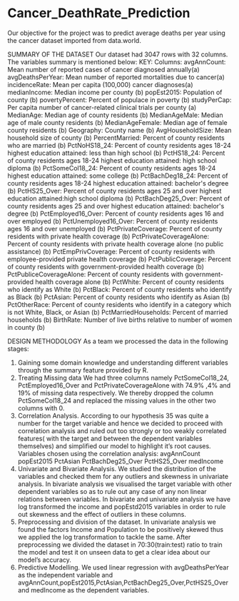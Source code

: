 # Cancer_DeathRate_Prediction
Our objective for the project was to predict average deaths per year using the cancer dataset
imported from data.world.

SUMMARY OF THE DATASET
Our dataset had 3047 rows with 32 columns. The variables summary is mentioned below:
KEY:
Columns:
avgAnnCount: Mean number of reported cases of cancer diagnosed annually(a)
avgDeathsPerYear: Mean number of reported mortalities due to cancer(a)
incidenceRate: Mean per capita (100,000) cancer diagnoses(a)
medianIncome: Median income per county (b)
popEst2015: Population of county (b)
povertyPercent: Percent of populace in poverty (b)
studyPerCap: Per capita number of cancer-related clinical trials per county (a)
MedianAge: Median age of county residents (b)
MedianAgeMale: Median age of male county residents (b)
MedianAgeFemale: Median age of female county residents (b)
Geography: County name (b)
AvgHouseholdSize: Mean household size of county (b)
PercentMarried: Percent of county residents who are married (b)
PctNoHS18_24: Percent of county residents ages 18-24 highest education attained: less than
high school (b)
PctHS18_24: Percent of county residents ages 18-24 highest education attained: high school
diploma (b)
PctSomeCol18_24: Percent of county residents ages 18-24 highest education attained: some
college (b)
PctBachDeg18_24: Percent of county residents ages 18-24 highest education attained: bachelor's degree (b)
PctHS25_Over: Percent of county residents ages 25 and over highest education attained:high school diploma (b)
PctBachDeg25_Over: Percent of county residents ages 25 and over highest education attained:
bachelor's degree (b)
PctEmployed16_Over: Percent of county residents ages 16 and over employed (b)
PctUnemployed16_Over: Percent of county residents ages 16 and over unemployed (b)
PctPrivateCoverage: Percent of county residents with private health coverage (b)
PctPrivateCoverageAlone: Percent of county residents with private health coverage alone (no
public assistance) (b)
PctEmpPrivCoverage: Percent of county residents with employee-provided private health
coverage (b)
PctPublicCoverage: Percent of county residents with government-provided health coverage (b)
PctPubliceCoverageAlone: Percent of county residents with government-provided health
coverage alone (b)
PctWhite: Percent of county residents who identify as White (b)
PctBlack: Percent of county residents who identify as Black (b)
PctAsian: Percent of county residents who identify as Asian (b)
PctOtherRace: Percent of county residents who identify in a category which is not White,
Black, or Asian (b)
PctMarriedHouseholds: Percent of married households (b)
BirthRate: Number of live births relative to number of women in county (b)

DESIGN METHODOLOGY
As a team we processed the data in the following stages:
1) Gaining some domain knowledge and understanding different variables through the
summary feature provided by R.
2) Treating Missing data
We had three columns namely PctSomeCol18_24, PctEmployed16_Over and
PctPrivateCoverageAlone with 74.9% ,4% and 19% of missing data respectively.
We thereby dropped the column PctSomeCol18_24 and replaced the missing values in
the other two columns with 0.
3) Correlation Analysis.
According to our hypothesis 35 was quite a number for the target variable and hence we
decided to proceed with correlation analysis and ruled out too strongly or too weakly
correlated features( with the target and between the dependent variables themselves)
and simplified our model to highlight it’s root causes.
Variables chosen using the correlation analysis:
avgAnnCount
popEst2015
PctAsian
PctBachDeg25_Over
PctHS25_Over
medIncome
4) Univariate and Bivariate Analysis.
We studied the distribution of the variables and checked them for any outliers and
skewness in univariate analysis.
In bivariate analysis we visualised the target variable with other dependent variables so
as to rule out any case of any non linear relations between variables.
In bivariate and univariate analysis we have log transformed the income and
popEstd2015 variables in order to rule out skewness and the effect of outliers in these
columns.
5) Preprocessing and division of the dataset.
In univariate analysis we found the factors Income and Population to be positively
skewed thus we applied the log transformation to tackle the same.
After preprocessing we divided the dataset in 70:30(train:test) ratio to train the model
and test it on unseen data to get a clear idea about our model’s accuracy.
6) Predictive Modelling.
We used linear regression with avgDeathsPerYear as the independent variable and
avgAnnCount,popEst2015,PctAsian,PctBachDeg25_Over,PctHS25_Over and
medIncome as the dependent variables.
